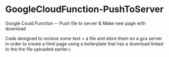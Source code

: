 # GoogleCloudFunction-PushToServer
 
Google Could Function -- Push file to server & Make new page with download

Code designed to recieve some text + a file and store them on a gcs server in order to  create a html page using a boilerplate that has a download linked to the the file uploaded earlier.r.